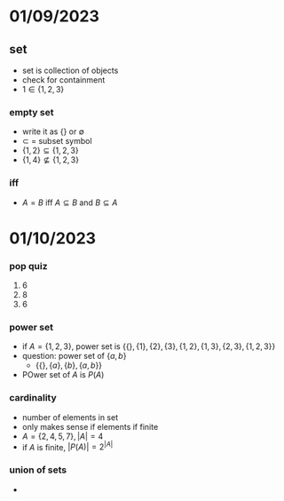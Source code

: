 # 01/09/2023
## set
* set is collection of objects
* check for containment
* $1 \in \{ 1, 2, 3\}$

### empty set
* write it as $\{\}$ or $\emptyset$
* $\subset$ = subset symbol
* $\{1, 2\} \subseteq \{1, 2, 3\}$
* $\{1, 4\} \nsubseteq \{1, 2, 3\}$

### iff
* $A = B$ iff $A \subseteq B$ and $B \subseteq A$

# 01/10/2023
### pop quiz
1. 6
2. 8
3. 6

### power set
* if $A = \{1, 2, 3\}$, power set is $\{\{\}, \{1\}, \{2\}, \{3\}, \{1, 2\}, \{1, 3\}, \{2, 3\}, \{1, 2, 3\}\}$
* question: power set of $\{a, b\}$
	* $\{\{\}, \{a\}, \{b\}, \{a, b\}\}$
* POwer set of $A$ is $P(A)$

### cardinality
* number of elements in set
* only makes sense if elements if finite
* $A = \{2, 4, 5, 7\}, |A| = 4$ 
* if $A$ is finite, $|P(A)| = 2^{|A|}$

### union of sets
* 